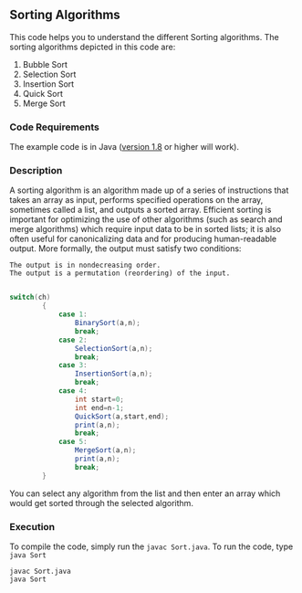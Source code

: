 ## Sorting Algorithms
This code helps you to understand the different Sorting algorithms. The sorting algorithms depicted in this code are:
1) Bubble Sort
2) Selection Sort
3) Insertion Sort
4) Quick Sort
5) Merge Sort

### Code Requirements
The example code is in Java ([version 1.8](https://java.com/en/download/) or higher will work). 

### Description
A sorting algorithm is an algorithm made up of a series of instructions that takes an array as input, performs specified operations on the array, sometimes called a list, and outputs a sorted array.
 Efficient sorting is important for optimizing the use of other algorithms (such as search and merge algorithms) which require input data to be in sorted lists; it is also often useful for canonicalizing data and for producing human-readable output. More formally, the output must satisfy two conditions:

    The output is in nondecreasing order.
    The output is a permutation (reordering) of the input.


```java

switch(ch)
		{
			case 1:
				BinarySort(a,n);
				break;
			case 2:
				SelectionSort(a,n);
				break;
			case 3:
				InsertionSort(a,n);
				break;
			case 4:
				int start=0;
				int end=n-1;
				QuickSort(a,start,end);
				print(a,n);
				break;
			case 5:
				MergeSort(a,n);
				print(a,n);	
				break;
		}
``` 


You can select any algorithm from the list and then enter an array which would get sorted through the selected algorithm.


### Execution
To compile the code, simply run the `javac Sort.java`.
To run the code, type `java Sort`

```
javac Sort.java
java Sort
```
